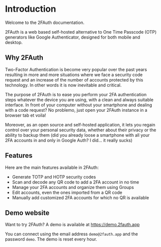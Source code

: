 # Introduction

Welcome to the 2FAuth documentation.

2FAuth is a web based self-hosted alternative to One Time Passcode (OTP) generators like Google Authenticator, designed for both mobile and desktop.

## Why 2FAuth

Two-Factor Authentication is become very popular over the past years resulting in more and more situations where we face a security code request and an increase of the number of accounts protected by this technology. In other words it is now inevitable and critical.

The purpose of 2FAuth is to ease you perform your 2FA authentication steps whatever the device you are using, with a clean and always suitable interface. In front of your computer without your smartphone and dealing with a code request? No problemo, just open your 2FAuth instance in a browser tab et voila!

Moreover, as an open source and self-hosted application, it lets you regain control over your personal security data, whether about their privacy or the ability to backup them (did you already loose a smartphone with all your 2FA accounts in and only in Google Auth? I did... it really sucks)

## Features

Here are the main features available in 2FAuth:

- Generate TOTP and HOTP security codes
- Scan and decode any QR code to add a 2FA account in no time
- Manage your 2FA accounts and organize them using Groups
- Edit accounts, even the ones imported from a QR code
- Manually add customized 2FA accounts for which no QR is available

## Demo website

Want to try 2FAuth? A demo is available at <https://demo.2fauth.app>

You can connect using the email address `demo@2fauth.app` and the password `demo`. The demo is reset every hour.

